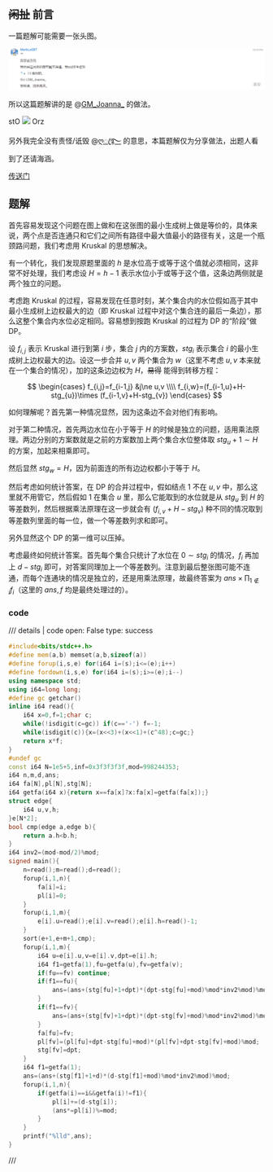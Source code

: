 ## ~~闲扯~~ 前言

一篇题解可能需要一张头图。

![](../pictures/20230630B_C_1.png)

所以这篇题解讲的是 @[GM_Joanna_](https://www.luogu.com.cn/user/477865) 的做法。

stO [![](https://cdn.luogu.com.cn/upload/usericon/477865.png)](https://www.luogu.com.cn/user/477865) Orz

另外我完全没有责怪/诋毁 @[ღꦿ࿐](https://www.luogu.com.cn/user/161697) 的意思，本篇题解仅为分享做法，出题人看到了还请海涵。

[传送门](https://local.cwoi.com.cn:8443/contest/C0279/problem/C)

## 题解

首先容易发现这个问题在图上做和在这张图的最小生成树上做是等价的，具体来说，两个点是否连通只和它们之间所有路径中最大值最小的路径有关，这是一个瓶颈路问题，我们考虑用 Kruskal 的思想解决。

有一个转化，我们发现原题里面的 $h$ 是水位高于或等于这个值就必须相同，这非常不好处理，我们考虑设 $H=h-1$ 表示水位小于或等于这个值，这条边两侧就是两个独立的问题。

考虑跑 Kruskal 的过程，容易发现在任意时刻，某个集合内的水位假如高于其中最小生成树上边权最大的边（即 Kruskal 过程中对这个集合连的最后一条边），那么这整个集合内水位必定相同。容易想到按跑 Kruskal 的过程为 DP 的“阶段”做 DP。

设 $f_{i,j}$ 表示 Kruskal 进行到第 $i$ 步，集合 $j$ 内的方案数，$stg_i$ 表示集合 $i$ 的最小生成树上边权最大的边。设这一步合并 $u,v$ 两个集合为 $w$（这里不考虑 $u,v$ 本来就在一个集合的情况），加的这条边边权为 $H$，~~易得~~ 能得到转移方程：

$$
\begin{cases}
f_{i,j}=f_{i-1,j}
&j\ne u,v \\\\
f_{i,w}=(f_{i-1,u}+H-stg_{u})\times (f_{i-1,v}+H-stg_{v})
\end{cases}
$$

如何理解呢？首先第一种情况显然，因为这条边不会对他们有影响。

对于第二种情况，首先两边水位在小于等于 $H$ 的时候是独立的问题，适用乘法原理。两边分别的方案数就是之前的方案数加上两个集合水位整体取 $stg_{u}+1\sim H$ 的方案，加起来相乘即可。

然后显然 $stg_w=H$，因为前面连的所有边边权都小于等于 $H$。

然后考虑如何统计答案，在 DP 的合并过程中，假如结点 $1$ 不在 $u,v$ 中，那么这里就不用管它，然后假如 $1$ 在集合 $u$ 里，那么它能取到的水位就是从 $stg_u$ 到 $H$ 的等差数列，然后根据乘法原理在这一步就会有 $(f_{i,v}+H-stg_v)$ 种不同的情况取到等差数列里面的每一位，做一个等差数列求和即可。

另外显然这个 DP 的第一维可以压掉。

考虑最终如何统计答案。首先每个集合只统计了水位在 $0 \sim stg_i$ 的情况，$f_i$ 再加上 $d-stg_i$ 即可，对答案同理加上一个等差数列。注意到最后整张图可能不连通，而每个连通块的情况是独立的，还是用乘法原理，故最终答案为 $ans\times \prod_{1 \notin i}f_i$（这里的 $ans,f$ 均是最终处理过的）。

### code

/// details | code
    open: False
    type: success
```cpp
#include<bits/stdc++.h>
#define mem(a,b) memset(a,b,sizeof(a))
#define forup(i,s,e) for(i64 i=(s);i<=(e);i++)
#define fordown(i,s,e) for(i64 i=(s);i>=(e);i--)
using namespace std;
using i64=long long;
#define gc getchar()
inline i64 read(){
    i64 x=0,f=1;char c;
    while(!isdigit(c=gc)) if(c=='-') f=-1;
    while(isdigit(c)){x=(x<<3)+(x<<1)+(c^48);c=gc;}
    return x*f;
}
#undef gc
const i64 N=1e5+5,inf=0x3f3f3f3f,mod=998244353;
i64 n,m,d,ans;
i64 fa[N],pl[N],stg[N];
i64 getfa(i64 x){return x==fa[x]?x:fa[x]=getfa(fa[x]);}
struct edge{
	i64 u,v,h;
}e[N*2];
bool cmp(edge a,edge b){
	return a.h<b.h;
}
i64 inv2=(mod-mod/2)%mod;
signed main(){
	n=read();m=read();d=read();
	forup(i,1,n){
		fa[i]=i;
		pl[i]=0;
	}
	forup(i,1,m){
		e[i].u=read();e[i].v=read();e[i].h=read()-1;
	}
	sort(e+1,e+m+1,cmp);
	forup(i,1,m){
		i64 u=e[i].u,v=e[i].v,dpt=e[i].h;
		i64 f1=getfa(1),fu=getfa(u),fv=getfa(v);
		if(fu==fv) continue;
		if(f1==fu){
			ans=(ans+(stg[fu]+1+dpt)*(dpt-stg[fu]+mod)%mod*inv2%mod)%mod*(pl[fv]+dpt-stg[fv]+mod)%mod;
		}
		if(f1==fv){
			ans=(ans+(stg[fv]+1+dpt)*(dpt-stg[fv]+mod)%mod*inv2%mod)%mod*(pl[fu]+dpt-stg[fu]+mod)%mod;
		}
		fa[fu]=fv;
		pl[fv]=(pl[fu]+dpt-stg[fu]+mod)*(pl[fv]+dpt-stg[fv]+mod)%mod;
		stg[fv]=dpt; 
	}
	i64 f1=getfa(1);
	ans=(ans+(stg[f1]+1+d)*(d-stg[f1]+mod)%mod*inv2%mod)%mod;
	forup(i,1,n){
		if(getfa(i)==i&&getfa(i)!=f1){
			pl[i]+=(d-stg[i]);
			(ans*=pl[i])%=mod;
		}
	}
	printf("%lld",ans);
}
```
///